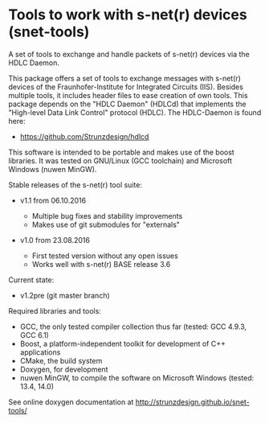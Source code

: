 # Tools to work with s-net(r) devices (snet-tools)
A set of tools to exchange and handle packets of s-net(r) devices via the HDLC Daemon.

This package offers a set of tools to exchange messages with s-net(r) devices of the Fraunhofer-Institute for Integrated Circuits (IIS).
Besides multiple tools, it includes header files to ease creation of own tools. This package depends on the "HDLC Daemon" (HDLCd)
that implements the "High-level Data Link Control" protocol (HDLC). The HDLC-Daemon is found here:
- https://github.com/Strunzdesign/hdlcd

This software is intended to be portable and makes use of the boost libraries. It was tested on GNU/Linux (GCC toolchain)
and Microsoft Windows (nuwen MinGW).

Stable releases of the s-net(r) tool suite:
- v1.1 from 06.10.2016 
  - Multiple bug fixes and stability improvements
  - Makes use of git submodules for "externals"

- v1.0 from 23.08.2016 
  - First tested version without any open issues
  - Works well with s-net(r) BASE release 3.6

Current state:
- v1.2pre (git master branch)

Required libraries and tools:
- GCC, the only tested compiler collection thus far (tested: GCC 4.9.3, GCC 6.1)
- Boost, a platform-independent toolkit for development of C++ applications
- CMake, the build system
- Doxygen, for development
- nuwen MinGW, to compile the software on Microsoft Windows (tested: 13.4, 14.0)

See online doxygen documentation at http://strunzdesign.github.io/snet-tools/

